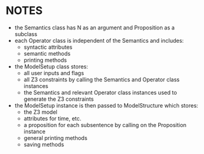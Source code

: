 # NOTES

- the Semantics class has N as an argument and Proposition as a subclass
- each Operator class is independent of the Semantics and includes:
  - syntactic attributes
  - semantic methods
  - printing methods
- the ModelSetup class stores:
  - all user inputs and flags
  - all Z3 constraints by calling the Semantics and Operator class instances
  - the Semantics and relevant Operator class instances used to generate the Z3 constraints
- the ModelSetup instance is then passed to ModelStructure which stores:
  - the Z3 model
  - attributes for time, etc.
  - a proposition for each subsentence by calling on the Proposition instance
  - general printing methods
  - saving methods

